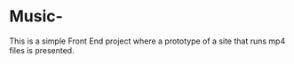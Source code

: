 # Music-
This is a simple Front End project where a prototype of a site that runs mp4 files is presented.
